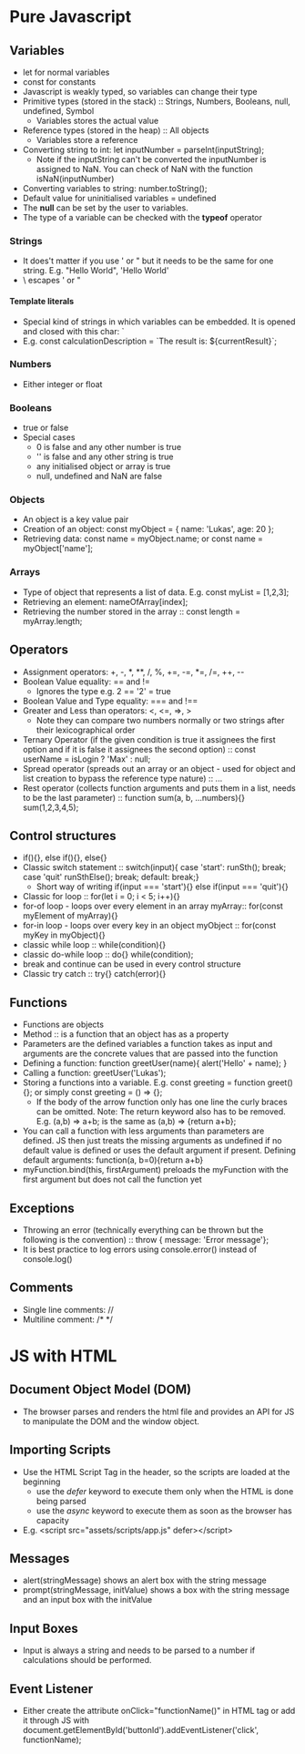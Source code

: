 # Pure Javascript
## Variables
- let for normal variables
- const for constants
- Javascript is weakly typed, so variables can change their type
- Primitive types (stored in the stack) :: Strings, Numbers, Booleans, null, undefined, Symbol
	- Variables stores the actual value
- Reference types (stored in the heap) :: All objects
	- Variables store a reference
- Converting string to int: let inputNumber = parseInt(inputString);
	- Note if the inputString can't be converted the inputNumber is assigned to NaN. You can check of NaN with the function isNaN(inputNumber)
- Converting variables to string: number.toString();
- Default value for uninitialised variables = undefined
- The **null** can be set by the user to variables.
- The type of a variable can be checked with the **typeof** operator
### Strings
- It does't matter if you use ' or " but it needs to be the same for one string. E.g. "Hello World", 'Hello World'
- \\ escapes ' or " 
#### Template literals
- Special kind of strings in which variables can be embedded. It is opened and closed with this char: \`
- E.g. const calculationDescription =  \`The result is: ${currentResult}\`; 
 ### Numbers
 - Either integer or float
 ### Booleans
-  true or false
- Special cases
	- 0 is false and any other number is true
	- '' is false and any other string is true
	- any initialised object or array is true
	- null, undefined and NaN are false
 ### Objects
- An object is a key value pair
- Creation of an object: const myObject = { name: 'Lukas', age: 20 };
- Retrieving data: const name = myObject.name; or const name = myObject['name'];
### Arrays
- Type of object that represents a list of data. E.g. const myList = [1,2,3];
- Retrieving an element: nameOfArray[index];
- Retrieving the number stored in the array :: const length = myArray.length;

## Operators
- Assignment operators: +, -, \*, \*\*, /, %, +=, -=, \*=, /=, ++, -- 
- Boolean Value equality: == and !=
	- Ignores the type e.g. 2 == '2' = true
- Boolean Value and Type equality: === and !==
- Greater and Less than operators: <, <=, =>, >
	- Note they can compare two numbers normally or two strings after their lexicographical order
- Ternary Operator (if the given condition is true it assignees the first option and if it is false it assignees the second option) :: const userName = isLogin ? 'Max' : null;
- Spread operator (spreads out an array or an object - used for object and list creation to bypass the reference type nature) :: ...
- Rest operator (collects function arguments and puts them in a list, needs to be the last parameter) :: function sum(a, b, ...numbers){} sum(1,2,3,4,5);

## Control structures
- if(){}, else if(){}, else{}
- Classic switch statement :: switch(input){ case 'start': runSth(); break; case 'quit' runSthElse(); break; default: break;}
	- Short way of writing if(input === 'start'){} else if(input === 'quit'){}
- Classic for loop :: for(let i = 0; i < 5; i++){}
- for-of loop - loops over every element in an array myArray:: for(const myElement of myArray){}
- for-in loop - loops over every key in an object myObject :: for(const myKey in myObject){}
- classic while loop :: while(condition){}
- classic do-while loop :: do{} while(condition);
- break and continue can be used in every control structure
- Classic try catch :: try{} catch(error){}

 ## Functions
 - Functions are objects
 - Method :: is a function that an object has as a property
 - Parameters are the defined variables a function takes as input and arguments are the concrete values that are passed into the function
 - Defining a function: function greetUser(name){ alert('Hello' + name); }
 - Calling a function: greetUser('Lukas');
 - Storing a functions into a variable. E.g. const greeting = function greet(){}; or simply const greeting = () => {};
	 - If the body of the arrow function only has one line the curly braces can be omitted. Note: The return keyword also has to be removed. E.g. (a,b) => a+b; is the same as (a,b) => {return a+b};
 - You can call a function with less arguments than parameters are defined. JS then just treats the missing arguments as undefined if no default value is defined or uses the default argument if present. Defining default arguments: function(a, b=0){return a+b}
 - myFunction.bind(this, firstArgument) preloads the myFunction with the first argument but does not call the function yet

## Exceptions
- Throwing an error (technically everything can be thrown but the following is the convention) :: throw { message: 'Error message'};
- It is best practice to log errors using console.error() instead of console.log()

## Comments
- Single line comments: //
- Multiline comment: /\* \*/


 # JS with HTML
 ## Document Object Model (DOM)
 - The browser parses and renders the html file and provides an API for JS to manipulate the DOM and the window object.
 ## Importing Scripts
 - Use the HTML Script Tag in the header, so the scripts are loaded at the beginning 
	 - use the *defer* keyword to execute them only when the HTML is done being parsed
	 - use the *async* keyword to execute them as soon as the browser has capacity
 - E.g.  \<script src="assets/scripts/app.js" defer>\</script>
 ## Messages
 - alert(stringMessage) shows an alert box with the string message
 - prompt(stringMessage, initValue) shows a box with the string message and an input box with the initValue 
 ## Input Boxes
 - Input is always a string and needs to be parsed to a number if calculations should be performed. 
 ## Event Listener
 - Either create the attribute onClick="functionName()" in HTML tag or add it through JS with document.getElementById('buttonId').addEventListener('click', functionName);